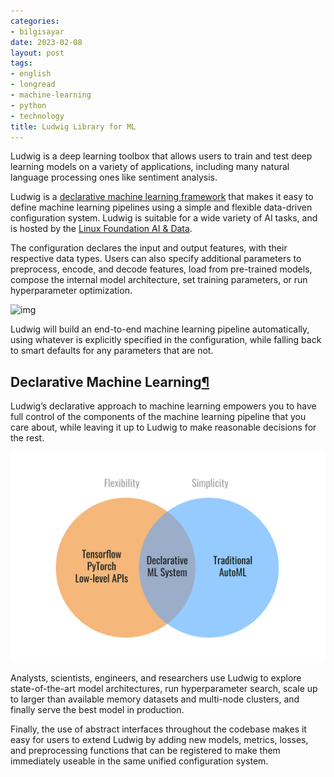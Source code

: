 ```yaml
---
categories:
- bilgisayar
date: 2023-02-08
layout: post
tags:
- english
- longread
- machine-learning
- python
- technology
title: Ludwig Library for ML
---
```


Ludwig is a deep learning toolbox that allows users to train and test deep learning models on a variety of applications, including many natural language processing ones like sentiment analysis.

Ludwig is a [declarative machine learning framework](https://ludwig.ai/latest/user_guide/what_is_ludwig/#why-declarative-machine-learning-systems) that makes it easy to define machine learning pipelines using a simple and flexible data-driven configuration system. Ludwig is suitable for a wide variety of AI tasks, and is hosted by the [Linux Foundation AI & Data](https://lfaidata.foundation/).

The configuration declares the input and output features, with their respective data types. Users can also specify additional parameters to preprocess, encode, and decode features, load from pre-trained models, compose the internal model architecture, set training parameters, or run hyperparameter optimization.

![img](/images/ludwig_legos.gif)

Ludwig will build an end-to-end machine learning pipeline automatically, using whatever is explicitly specified in the configuration, while falling back to smart defaults for any parameters that are not.

## Declarative Machine Learning[¶](https://ludwig.ai/latest/#declarative-machine-learning)

Ludwig’s declarative approach to machine learning empowers you to have full control of the components of the machine learning pipeline that you care about, while leaving it up to Ludwig to make reasonable decisions for the rest.

![img](/images/why_declarative.png)

Analysts, scientists, engineers, and researchers use Ludwig to explore state-of-the-art model architectures, run hyperparameter search, scale up to larger than available memory datasets and multi-node clusters, and finally serve the best model in production.

Finally, the use of abstract interfaces throughout the codebase makes it easy for users to extend Ludwig by adding new models, metrics, losses, and preprocessing functions that can be registered to make them immediately useable in the same unified configuration system.
